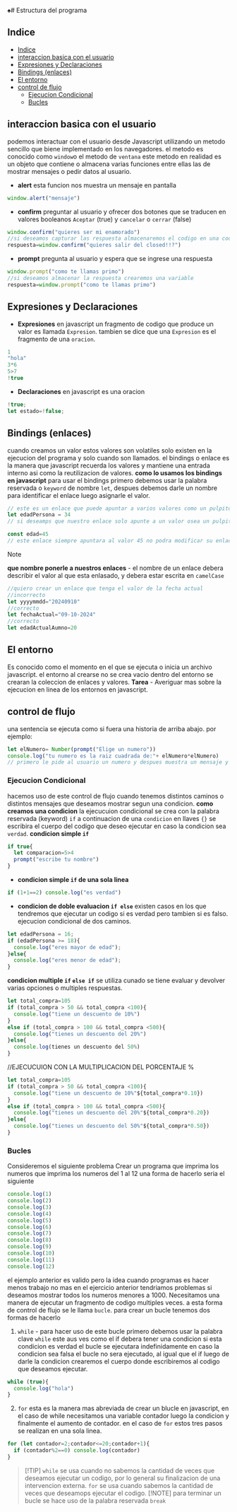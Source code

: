 ♠# Estructura del programa
## Indice
- [Indice](#indice)
- [interaccion basica con el usuario](#interaccion-basica-con-el-usuario)
- [Expresiones y Declaraciones](#expresiones-y-declaraciones)
- [Bindings (enlaces)](#bindings-enlaces)
- [El entorno](#el-entorno)
- [control de flujo](#control-de-flujo)
  - [Ejecucion Condicional](#ejecucion-condicional)
  - [Bucles](#bucles)
## interaccion basica con el usuario
podemos interactuar con el usuario desde Javascript utilizando un metodo sencillo que biene implementado en los navegadores.
el metodo es conocido como `window`o el metodo de `ventana` este metodo en realidad es un objeto que contiene o almacena varias funciones entre ellas las de mostrar mensajes o pedir datos al usuario.
- **alert** esta funcion nos muestra un mensaje en pantalla
```js
window.alert("mensaje")
```
- **confirm** preguntar al usuario y ofrecer dos botones que se traducen en valores booleanos `Aceptar` (true) y `cancelar` o `cerrar` (false)
```js
window.confirm("quieres ser mi enamorado")
//si deseamos capturar las respuesta almacenaremos el codigo en una codigo
respuesta=window.confirm("quieres salir del closed!!?")
```
- **prompt** pregunta al usuario y espera que se ingrese una respuesta
```js
window.prompt("como te llamas primo")
//si deseamos almacenar la respuesta crearemos una variable
respuesta=window.prompt("como te llamas primo")
```
## Expresiones y Declaraciones
- **Expresiones** en javascript un fragmento de codigo que produce un valor es llamada `Expresion`. tambien se dice que una `Expresion` es el fragmento de una `oracion`.
```js
1
"hola"
3*6
5>7
!true
```
- **Declaraciones** en javascript es una oracion
```js
!true;
let estado=!false;
```
## Bindings (enlaces)
cuando creamos un valor estos valores son volatiles solo existen en la ejecucion del programa y solo cuando son llamados.
el bindings o enlace es la manera que javascript recuerda los valores y mantiene una entrada interno asi como la reutilizacion de valores.
**como lo usamos los bindings en javascript**
para usar el bindings primero debemos usar la palabra reservada o `keyword` de nombre `let`, despues debemos darle un nombre para identificar el enlace luego asignarle el valor.
```js
// este es un enlace que puede apuntar a varios valores como un pulpito con muchos brazitos.
let edadPersona = 34
// si deseamps que nuestro enlace solo apunte a un valor osea un pulpito con un brazito entonces para crear este enlace debemos hacer uso de la keyword const.

const edad=45
// este enlace siempre apuntara al valor 45 no podra modificar su enlace a otro valor.
```
> [!NOTE]
> **que nombre ponerle a nuestros enlaces** - el nombre de un enlace debera describir el valor al que esta enlasado, y debera estar escrita en `camelCase`
```js
//quiero crear un enlace que tenga el valor de la fecha actual
//incorrecto
let yyyymmdd="20240910"
//correcto
let fechaActual="09-10-2024"
//correcto
let edadActualAumno=20
```
## El entorno
Es conocido como el momento en el que se ejecuta o inicia un archivo javascript.
el entorno al crearse no se crea vacio dentro del entorno se crearan la coleccion de enlaces y valores.
**Tarea** - Averiguar mas sobre la ejecucion en linea de los entornos en javascript.
## control de flujo
una sentencia se ejecuta como si fuera una historia de arriba abajo.
por ejemplo:
```js
let elNumero= Number(prompt("Elige un numero"))
console.log("tu numero es la raiz cuadrada de:"+ elNumero*elNumero)
// primero le pide al usuario un numero y despues muestra un mensaje y el cuadro de ese numero
```

### Ejecucion Condicional
hacemos uso de este control de flujo cuando tenemos distintos caminos o distintos mensajes que deseamos mostrar segun una condicion.
**como creamos una condicion**
la ejecucuion condicional se crea con la palabra reservada (keyword) `if` a continuacion de una `condicion` en llaves `{}` se escribira el cuerpo del codigo que deseo ejecutar en caso la condicion sea `verdad`.
**condicion simple `if`**
```js
if true{
  let comparacion=5>4
  prompt("escribe tu nombre")
}
```
- **condicion simple `if` de una sola linea**
```js
if (1+1==2) console.log("es verdad")
```
- **condicion de doble evaluacion `if else`**
existen casos en los que tendremos que ejecutar un codigo si es verdad pero tambien si es falso. ejecucion condicional de dos caminos.
```js
let edadPersona = 16;
if (edadPersona >= 18){
  console.log("eres mayor de edad");
}else{
  console.log("eres menor de edad");
}
```
**condicion multiple `if` `else if`**
se utiliza cunado se tiene evaluar y devolver varias opciones o multiples respuestas.
```js
let total_compra=105
if (total_compra > 50 && total_compra <100){
  console.log("tiene un descuento de 10%")
}
else if (total_compra > 100 && total_compra <500){
  console.log("tienes un descuento del 20%")
}else{
  console.log(tienes un descuento del 50%)
}
```
//EJECUCUION CON LA MULTIPLICACION DEL PORCENTAJE %
```js
let total_compra=105
if (total_compra > 50 && total_compra <100){
  console.log("tiene un descuento de 10%"${total_compra*0.10})
}
else if (total_compra > 100 && total_compra <500){
  console.log("tienes un descuento del 20%"${total_compra*0.20})
}else{
  console.log("tienes un descuento del 50%"${total_compra*0.50})
}
```
### Bucles
Consideremos el siguiente problema
Crear un programa que imprima los numeros que imprima los numeros del 1 al 12 una forma de hacerlo seria el siguiente
```js
console.log(1)
console.log(2)
console.log(3)
console.log(4)
console.log(5)
console.log(6)
console.log(7)
console.log(8)
console.log(9)
console.log(10)
console.log(11)
console.log(12)
```
el ejemplo anterior es valido pero la idea cuando programas es hacer menos trabajo no mas en el ejercicio anterior tendriamos problemas si deseamos mostrar todos los numeros menores a 1000.
Necesitamos una manera de ejecutar un fragmento de codigo multiples veces. a esta forma de control de flujo se le llama `bucle`.
para crear un bucle tenemos dos formas de hacerlo
1. `while` - para hacer uso de este bucle primero debemos usar la palabra clave `while` este aus ves como el if debera tener una condicion si esta condicion es verdad el bucle se ejecutara indefinidamente en caso la condicion sea falsa el bucle no sera ejecutado, al igual que el if luego de darle la condicion crearemos el cuerpo donde escribiremos al codigo que deseamos ejecutar.
```js
while (true){
  console.log("hola")
}
```
2. `for` esta es la manera mas abreviada de crear un blucle en javascript, en el caso de while necesitamos una variable contador luego la condicion y finalmente el aumento de contador. en el caso de `for` estos tres pasos se realizan en una sola linea.
```js
for (let contador=2;contador<=20;contador+1){
  if (contador%2==0) console.log(contador)
}
```
>  [!TIP]
> `while` se usa cuando no sabemos la cantidad de veces que deseamos ejecutar un codigo, por lo general su finalizacion de una intervencion externa. 
> `for` se usa cuando sabemos la cantidad de veces que deseamops ejecutar el codigo.
> [!NOTE]
> para terminar un bucle se hace uso de la palabra reservada `break` 